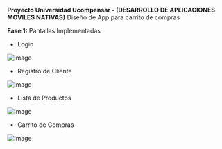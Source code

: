 **Proyecto Universidad Ucompensar - (DESARROLLO DE APLICACIONES MOVILES NATIVAS)**
Diseño de App para carrito de compras

**Fase 1:** Pantallas Implementadas

- Login

![image](https://github.com/aamado91/AppTiendaOnline/assets/115300130/45b85ccd-0bdf-40b2-924d-8eefbcbd6a9a)

- Registro de Cliente
  
![image](https://github.com/aamado91/AppTiendaOnline/assets/115300130/e61fa410-7908-4c99-a5bd-7f0b6437daba)
  
- Lista de Productos

![image](https://github.com/aamado91/AppTiendaOnline/assets/115300130/c459c9c8-d8ea-47ad-93c1-9d45db020d5e)

- Carrito de Compras

![image](https://github.com/aamado91/AppTiendaOnline/assets/115300130/00183701-721b-4e52-9626-9f35d0e07e76)
